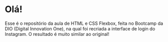 # Olá!

Esse é o repositório da aula de HTML e CSS Flexbox, feita no Bootcamp da DIO (Digital Innovation One), na qual foi recriada a interface de login do Instagram. O resultado é muito similar ao original!

